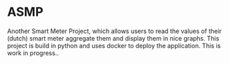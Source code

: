 # ASMP
Another Smart Meter Project, which allows users to read the values of their (dutch) smart meter aggregate them and display them in nice graphs. This project is build in python and uses docker to deploy the application. This is work in progress..
